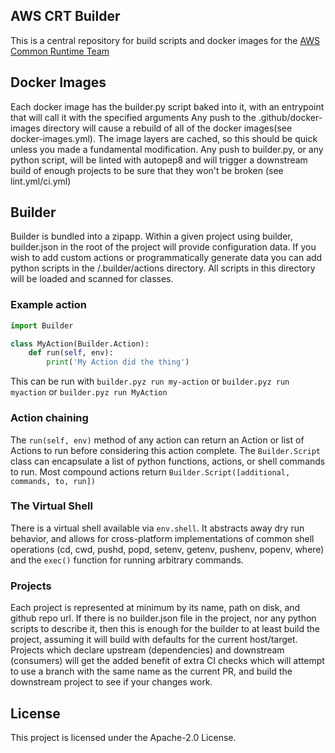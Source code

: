 ## AWS CRT Builder

This is a central repository for build scripts and docker images for the [AWS Common Runtime Team](https://github.com/orgs/awslabs/teams/aws-sdk-common-runtime-team)

## Docker Images
Each docker image has the builder.py script baked into it, with an entrypoint that will call it with the specified arguments
Any push to the .github/docker-images directory will cause a rebuild of all of the docker images(see docker-images.yml). The 
image layers are cached, so this should be quick unless you made a fundamental modification. Any push to builder.py, or any 
python script, will be linted with autopep8 and will trigger a downstream build of enough projects to be sure that they won't 
be broken (see lint.yml/ci.yml)

## Builder
Builder is bundled into a zipapp. Within a given project using builder, builder.json in the root of the project will provide configuration data. 
If you wish to add custom actions or programmatically generate data you can add python scripts in the <root>/.builder/actions directory. All 
scripts in this directory will be loaded and scanned for classes.

### Example action
```python
import Builder

class MyAction(Builder.Action):
    def run(self, env):
        print('My Action did the thing')
```

This can be run with ```builder.pyz run my-action``` or ```builder.pyz run myaction``` or ```builder.pyz run MyAction```

### Action chaining
The ```run(self, env)``` method of any action can return an Action or list of Actions to run before considering this action complete.
The ```Builder.Script``` class can encapsulate a list of python functions, actions, or shell commands to run. Most compound actions
return ```Builder.Script([additional, commands, to, run])```

### The Virtual Shell
There is a virtual shell available via ```env.shell```. It abstracts away dry run behavior, and allows for cross-platform implementations
of common shell operations (cd, cwd, pushd, popd, setenv, getenv, pushenv, popenv, where) and the ```exec()``` function for running 
arbitrary commands.

### Projects
Each project is represented at minimum by its name, path on disk, and github repo url. If there is no builder.json file in the project, nor
any python scripts to describe it, then this is enough for the builder to at least build the project, assuming it will build with defaults
for the current host/target. Projects which declare upstream (dependencies) and downstream (consumers) will get the added benefit of extra
CI checks which will attempt to use a branch with the same name as the current PR, and build the downstream project to see if your changes
work.

## License

This project is licensed under the Apache-2.0 License.

